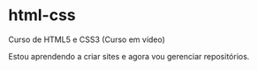# html-css
 Curso de HTML5 e CSS3 (Curso em vídeo)
 
 Estou aprendendo a criar sites e agora vou gerenciar repositórios.